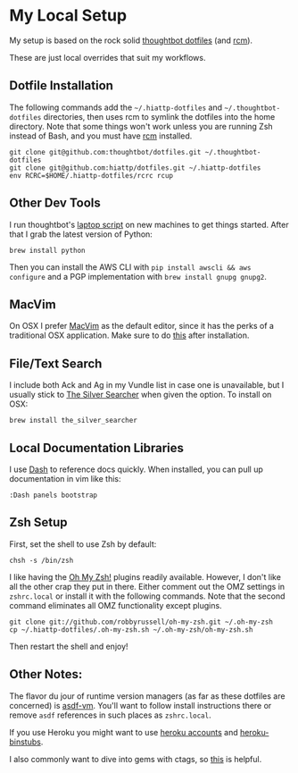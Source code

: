 My Local Setup
==============

My setup is based on the rock solid [thoughtbot dotfiles](https://github.com/thoughtbot/dotfiles) (and [rcm](https://github.com/thoughtbot/rcm)).

These are just local overrides that suit my workflows.

## Dotfile Installation

The following commands add the `~/.hiattp-dotfiles` and  `~/.thoughtbot-dotfiles` directories, then uses rcm to symlink the dotfiles into the home directory. Note that some things won't work unless you are running Zsh instead of Bash, and you must have [rcm](https://github.com/thoughtbot/rcm) installed.

```
git clone git@github.com:thoughtbot/dotfiles.git ~/.thoughtbot-dotfiles
git clone git@github.com:hiattp/dotfiles.git ~/.hiattp-dotfiles
env RCRC=$HOME/.hiattp-dotfiles/rcrc rcup
```

## Other Dev Tools

I run thoughtbot's [laptop script](https://github.com/thoughtbot/laptop) on new
machines to get things started. After that I grab the latest version of Python:

    brew install python

Then you can install the AWS CLI with `pip install awscli && aws configure` and
a PGP implementation with `brew install gnupg gnupg2`.

## MacVim

On OSX I prefer [MacVim](https://github.com/b4winckler/macvim/releases) as the default editor, since it has the perks of a traditional OSX application. Make sure to do [this](http://stackoverflow.com/questions/2056137/how-to-run-mvim-macvim-from-terminal) after installation.

## File/Text Search

I include both Ack and Ag in my Vundle list in case one is unavailable, but I
usually stick to [The Silver Searcher](https://github.com/ggreer/the_silver_searcher) when given the option. To install on OSX:

    brew install the_silver_searcher

## Local Documentation Libraries

I use [Dash](http://kapeli.com/dash) to reference docs quickly. When installed,
you can pull up documentation in vim like this:

    :Dash panels bootstrap

## Zsh Setup

First, set the shell to use Zsh by default:

    chsh -s /bin/zsh

I like having the [Oh My Zsh!](https://github.com/robbyrussell/oh-my-zsh) plugins readily available. However, I don't like all the other crap they put in there. Either comment out the OMZ settings in `zshrc.local` or install it with the following commands. Note that the second command eliminates all OMZ functionality except plugins.

```
git clone git://github.com/robbyrussell/oh-my-zsh.git ~/.oh-my-zsh
cp ~/.hiattp-dotfiles/.oh-my-zsh.sh ~/.oh-my-zsh/oh-my-zsh.sh
```

Then restart the shell and enjoy!

## Other Notes:

The flavor du jour of runtime version managers (as far as these dotfiles are
concerned) is [asdf-vm](https://asdf-vm.com/). You'll want to follow install
instructions there or remove `asdf` references in such places as `zshrc.local`.

If you use Heroku you might want to use
[heroku accounts](https://github.com/heroku/heroku-accounts) and
[heroku-binstubs](https://github.com/tpope/heroku-binstubs).

I also commonly want to dive into gems with ctags, so
[this](https://github.com/tpope/gem-ctags) is helpful.
